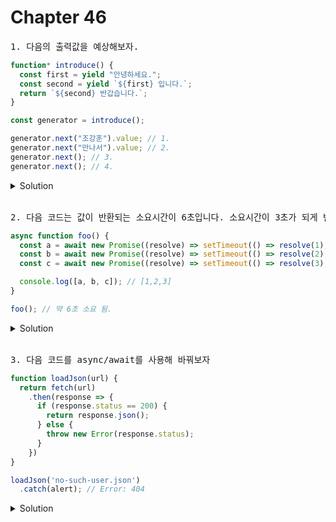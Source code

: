 # Chapter 46

<pre>1. 다음의 출력값을 예상해보자.</pre>

```js
function* introduce() {
  const first = yield "안녕하세요.";
  const second = yield `${first} 입니다.`;
  return `${second} 반갑습니다.`;
}

const generator = introduce();

generator.next("조강훈").value; // 1.
generator.next("만나서").value; // 2.
generator.next(); // 3.
generator.next(); // 4.
```

<details>
  <summary>Solution</summary>
  <pre>1.안녕하세요 <br>
2.만나서 입니다 <br>
3.{value: 'undefined 반갑습니다.', done: true} <br>
4.{value: undefined, done: true}</pre>
<pre>876p 참조</pre>
</details>

<br>

<pre>2. 다음 코드는 값이 반환되는 소요시간이 6초입니다. 소요시간이 3초가 되게 변경해주세요.</pre>

```js
async function foo() {
  const a = await new Promise((resolve) => setTimeout(() => resolve(1), 3000));
  const b = await new Promise((resolve) => setTimeout(() => resolve(2), 2000));
  const c = await new Promise((resolve) => setTimeout(() => resolve(3), 1000));

  console.log([a, b, c]); // [1,2,3]
}

foo(); // 약 6초 소요 됨.
```

<details>
  <summary>Solution</summary>
  <pre>
async function foo() {
  const result = await Promise.all([
    new Promise((resolve) => setTimeout(() => resolve(1), 3000)),
    new Promise((resolve) => setTimeout(() => resolve(2), 2000)),
    new Promise((resolve) => setTimeout(() => resolve(3), 1000))
  ]);
  console.log(result); // [1,2,3]
}

foo(); // 약 3초 소요 됨.

</pre>
<strong>👉🏻 await키워드는 프로미스의 상태가 settled가 되면 프로미스가 resolve한 처리 결과를 반환한다. 모든 프로미스에 await 키워드를 사용하게 되면 settled상태가 될때 까지 기다려야하기 때문에 서로 연관이 없는 비동기 처리는 Promise.all을 사용하여 병렬적으로 실행하는 것이 좋다. </strong>
</details>

<br>

<pre>3. 다음 코드를 async/await를 사용해 바꿔보자</pre>

```js
function loadJson(url) {
  return fetch(url)
    .then(response => {
      if (response.status == 200) {
        return response.json();
      } else {
        throw new Error(response.status);
      }
    })
}

loadJson('no-such-user.json')
  .catch(alert); // Error: 404
```

<details>
  <summary>Solution</summary>

  ```js
  async function loadJson(url) { // (1)
  let response = await fetch(url); // (2)

  if (response.status == 200) {
    let json = await response.json(); // (3)
    return json;
  }

  throw new Error(response.status);
}

loadJson('no-such-user.json')
  .catch(alert); // Error: 404 (4)
  ```

<pre>1. 함수 loadJson은 async 함수가 됩니다.
2. 함수 안의 .then을 전부 await로 바꿉니다.
3. await를 사용해도 되지만 return response.json()을 사용해도 됩니다.
</pre>
```js
if (response.status == 200) {
  return response.json(); // (3)
}
```
<pre>대신, 이렇게 작성하면 프라미스가 이행되는걸 await를 사용해 바깥 코드에서 기다려야 합니다. 위 예시는 해당 사항이 없지만 말이죠.
4. loadJson에서 던져진 에러는 .catch에서 처리됩니다. loadJson을 호출하는 코드는 async 함수 내부가 아니기 때문에 await loadJson(…)을 사용할 수 없습니다.</pre>
</details>

<br>
